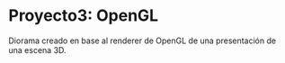 # Proyecto3: OpenGL
 Diorama creado en base al renderer de OpenGL de una presentación de una escena 3D.
